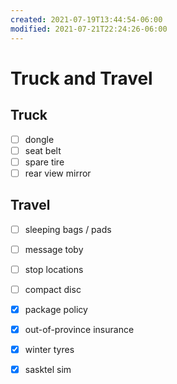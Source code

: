 ```yaml
---
created: 2021-07-19T13:44:54-06:00
modified: 2021-07-21T22:24:26-06:00
---
```


# Truck and Travel

## Truck

- [ ] dongle
- [ ] seat belt
- [ ] spare tire
- [ ] rear view mirror

## Travel

- [ ] sleeping bags / pads
- [ ] message toby
- [ ] stop locations 
- [ ] compact disc

- [x] package policy 
- [x] out-of-province insurance
- [x] winter tyres

- [x] sasktel sim
